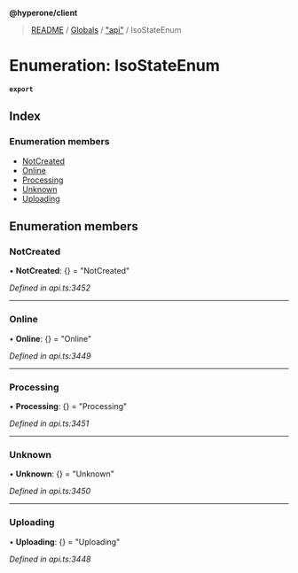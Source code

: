 **@hyperone/client**

> [README](../README.md) / [Globals](../globals.md) / ["api"](../modules/_api_.md) / IsoStateEnum

# Enumeration: IsoStateEnum

**`export`** 

## Index

### Enumeration members

* [NotCreated](_api_.isostateenum.md#notcreated)
* [Online](_api_.isostateenum.md#online)
* [Processing](_api_.isostateenum.md#processing)
* [Unknown](_api_.isostateenum.md#unknown)
* [Uploading](_api_.isostateenum.md#uploading)

## Enumeration members

### NotCreated

•  **NotCreated**: {} = "NotCreated"

*Defined in api.ts:3452*

___

### Online

•  **Online**: {} = "Online"

*Defined in api.ts:3449*

___

### Processing

•  **Processing**: {} = "Processing"

*Defined in api.ts:3451*

___

### Unknown

•  **Unknown**: {} = "Unknown"

*Defined in api.ts:3450*

___

### Uploading

•  **Uploading**: {} = "Uploading"

*Defined in api.ts:3448*
